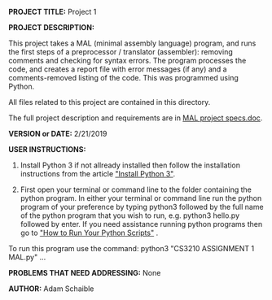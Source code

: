 **PROJECT TITLE:** Project 1

**PROJECT DESCRIPTION:**

This project takes a MAL (minimal assembly language) program, and runs the first steps of a preprocessor / translator (assembler): removing comments and checking for syntax errors. The program processes the code, and creates a report file with error messages (if any) and a comments-removed listing of the code. This was programmed using Python.

All files related to this project are contained in this directory.

The full project description and requirements are in [MAL project specs.doc](https://github.com/AdamSchaible/MSU_Denver/blob/master/CS%203210%20Principles%20of%20Prog.%20Languages%20(Spring%202019)/Project%201/MAL%20project%20specs.doc).

**VERSION or DATE:** 2/21/2019

**USER INSTRUCTIONS:** 
1) Install Python 3 if not allready installed then follow the installation instructions from the article ["Install Python 3"](https://installpython3.com/).

2) First open your terminal or command line to the folder containing the python program. In either your terminal or command line run the python program of your preference by typing python3 followed by the full name of the python program that you wish to run, e.g. python3 hello.py followed by enter. If you need assistance running python programs then go to ["How to Run Your Python Scripts"](https://realpython.com/run-python-scripts/) .

To run this program use the command:
python3 "CS3210 ASSIGNMENT 1 MAL.py"
...

**PROBLEMS THAT NEED ADDRESSING:** None

**AUTHOR:** Adam Schaible
